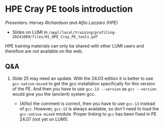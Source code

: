 # HPE Cray PE tools introduction

<em>Presenters: Harvey Richardson and Alfio Lazzaro (HPE)</em>

-   Slides on LUMI in `/appl/local/training/profiling-20241009/files/01_HPE_Cray_PE_tools.pdf`

<!-- 
-   Files from the demo on LUMI in `/appl/local/training/profiling-20241009/files/01_HPE_Demo.tar`

-   Recordings: To make the presentations more accessible, the presentation has been split in
    6 parts:

    1.  Introduction and LUMI hardware (*Harvey Richardson*): slides 1-8:
        `/appl/local/training/profiling-20241009/recordings/01a_HPE_Cray_PE_tools__Hardware.mp4`

    2.  The HPE Cray Programming Environment (*Harvey Richardson*): slides 9-38:
        `/appl/local/training/profiling-20241009/recordings/01b_HPE_Cray_PE_tools__Programming_environment.mp4`

    3.  Job placement (*Harvey Richardson*): slides 39-51:
        `/appl/local/training/profiling-20241009/recordings/01c_HPE_Cray_PE_tools__Job_placement.mp4`

    4.  Cray MPICH for GPUs (*Harvey Richardson*): slides 52-57:
        `/appl/local/training/profiling-20241009/recordings/01d_HPE_Cray_PE_tools__MPICH_GPU.mp4`

    5.  CCE Fortran and C/C++ & Offload to the GPUs (*Alfio Lazzaro*): slides 58-75
        `/appl/local/training/profiling-20241009/recordings/01e_HPE_Cray_PE_tools__CCE_Fortran_and_offload.mp4`

    6.  Performance Analysis (*Alfio Lazzaro*): slides 76-113:
        `/appl/local/training/profiling-20241009/recordings/01f_HPE_Cray_PE_tools__Performance_analysis.mp4`

    The "GDB for HPC" slides (114-127) were not covered in the presentation.
-->

HPE training materials can only be shared with other LUMI users and therefore are not available on the
web.

## Q&A

1.  Slide 25 may need an update. With the 24.03 edition it is better to use `gcc-native-mixed` 
    to get the gcc installation specifically for this version of the PE. And then you have to 
    use `gcc-13 --version` as `gcc --version` would give you the (ancient) system gcc.

    -   (Alfio) the comment is correct, then you have to use `gcc-13` instead of `gcc`. 
        However, `gcc-13` is always available, so don't need to load the `gcc-native-mixed` module. 
        Proper linking to `gcc` has been fixed in PE 24.07 (not yet on LUMI).


